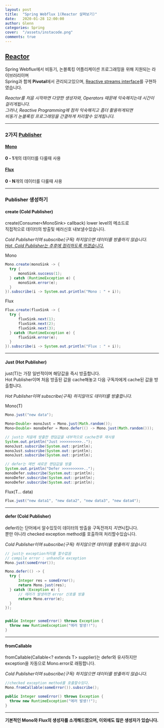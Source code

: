 ```yaml
---
layout: post
title:  "Spring Webflux 1(Reactor 살펴보기)"
date:   2020-01-28 12:00:00
author: Glenn
categories: Spring
cover:  "/assets/instacode.png"
comments: true
---
```


## [Reactor](https://projectreactor.io/)
Spring Webflux에서 비동기, 논블록킹 어플리케이션 프로그래밍을 위해 지원되는 라이브러리이며  
Spring과 함께 **Pivotal**에서 관리되고있으며, [Reactive streams interface](https://www.reactive-streams.org/)를 구현하였습니다.

*Reactor를 처음 시작하면 다양한 생성자와, Operators 때문에 익숙해지는데 시간이 걸리게됩니다.*  
*그러나, Reactive Programming에 점차 익숙해지고 좀더 활용하게되면*  
*비동기 논블록킹 프로그래밍을 간결하게 처리할수 있게됩니다.*

---

### 2가지 [Publisher](https://projectreactor.io/docs/core/release/api/reactor/core/publisher/package-summary.html) 
#### [Mono](https://projectreactor.io/docs/core/release/api/reactor/core/publisher/Mono.html)
**0 - 1**개의 데이터를 다룰때 사용

#### [Flux](https://projectreactor.io/docs/core/release/api/reactor/core/publisher/Flux.html)
**0 - N**개의 데이터를 다룰때 사용

---

### Publisher 생성하기
#### create (Cold Publisher)

create(Consumer<MonoSink<T>> callback) lower level의 메소드로  
직접적으로 데이터의 방출및 에러신호 내보낼수있습니다.

*Cold Publisher이며 subscribe(구독) 하지않으면 데이터를 방출하지 않습니다.*  
*[Hot, Cold Publisher는 추후에 정리하도록 하겠습니다.](https://projectreactor.io/docs/core/release/reference/#reactor.hotCold)*

Mono
```java
Mono.create(monoSink -> {
  try {
      monoSink.success(1);
  } catch (RuntimeException e) {
      monoSink.error(e);
  }
}).subscribe(i -> System.out.println("Mono : " + i));

```

Flux
```java
Flux.create(fluxSink -> {
  try {
      fluxSink.next(1);
      fluxSink.next(2);
      fluxSink.next(3);
  } catch (RuntimeException e) {
      fluxSink.error(e);
  }
}).subscribe(i -> System.out.println("Flux : " + i));
```

---

#### Just (Hot Publisher)
just(T)는 가장 일반적이며 해당값을 즉시 방출합니다.  
Hot Publisher이며 처음 방출된 값을 cache해놓고 다음 구독자에게 cache된 값을 방출합니다.  

*Hot Publisher이며 subscribe(구독) 하지않아도 데이터를 방출합니다.*  

Mono(T)
```java
Mono.just("new data");

Mono<Double> monoJust = Mono.just(Math.random());
Mono<Double> monoDefer = Mono.defer(() -> Mono.just(Math.random()));

// just는 처음에 방출한 랜덤값을 내부적으로 cache한후 재사용 
System.out.println("Just >>>>>>>>>>..");
monoJust.subscribe(System.out::println);
monoJust.subscribe(System.out::println);
monoJust.subscribe(System.out::println);

// defer는 매번 새로운 랜덤값을 방출 
System.out.println("Defer >>>>>>>>>>..");
monoDefer.subscribe(System.out::println);
monoDefer.subscribe(System.out::println);
monoDefer.subscribe(System.out::println);
```

Flux(T... data)  
```java
Flux.just("new data1", "new data2", "new data3", "new data4");
```

---

#### defer (Cold Publisher)
defer라는 단어에서 알수있듯이 데이터의 방출을 구독전까지 *지연*시킵니다.  
뿐만 아니라 checked exception method를 호출하여 처리할수있습니다.  

*Cold Publisher이며 subscribe(구독) 하지않으면 데이터를 방출하지 않습니다.*
  
```java
// just는 exception처리를 할수없음
// compile error : unhandle exception
Mono.just(someError());

Mono.defer(() -> {
  try {
      Integer res = someError();
      return Mono.just(res);
  } catch (Exception e) {
      // 에러가 발생하면 error 신호를 방출
      return Mono.error(e);
  }
});


public Integer someError() throws Exception {
  throw new RuntimeException("에러 발생!!");
}
```

---

#### fromCallable
fromCallable(Callable<? extends T> supplier)는 defer와 유사하지만  
exception을 자동으로 Mono.error로 래핑합니다.
  
*Cold Publisher이며 subscribe(구독) 하지않으면 데이터를 방출하지 않습니다.*  

```java
//checked exception method를 호출할수있다.
Mono.fromCallable(someError()).subscribe();

public Integer someError() throws Exception {
  throw new RuntimeException("에러 발생!!");
}
```

---

**기본적인 Mono와 Flux의 생성자를 소개해드렸으며, 이외에도 많은 생성자가 있습니다.**  
